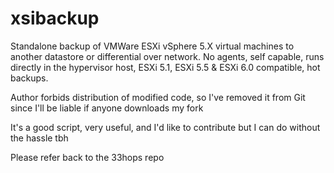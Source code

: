 # xsibackup
Standalone backup of VMWare ESXi vSphere 5.X virtual machines to another datastore or differential over network. No agents, self capable, runs directly in the hypervisor host, ESXi 5.1, ESXi 5.5 &amp; ESXi 6.0 compatible, hot backups.

Author forbids distribution of modified code, so I've removed it from Git since I'll be liable if anyone downloads my fork

It's a good script, very useful, and I'd like to contribute but I can do without the hassle tbh

Please refer back to the 33hops repo

